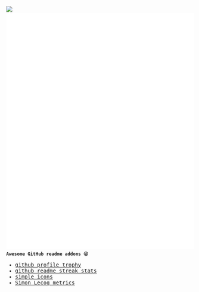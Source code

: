 <!--
- 🔭 I’m currently working on ...
- 🌱 I’m currently learning ...
- 👯 I’m looking to collaborate on ...
- 🤔 I’m looking for help with ...
- 💬 Ask me about ...
- ⚡ Fun fact: ...
- 🤔 I’m looking for help with ...
- 👯 I’m looking to collaborate on ...
-->

<img src="https://www.codewars.com/users/trolit/badges/small" height="30"/>

<img src="https://github.com/trolit/trolit/blob/master/github-metrics.svg" alt="GitHub metrics"/> 

<kbd>
  <code><strong>Awesome GitHub readme addons 😜</strong></code>
  <br/>
  <ul>
    <li><a href="https://github.com/ryo-ma/github-profile-trophy">github profile trophy</a></li>
    <li><a href="https://github.com/DenverCoder1/github-readme-streak-stats">github readme streak stats</a></li>
    <li><a href="https://simpleicons.org/">simple icons</a></li>
    <li><a href="https://github.com/lowlighter/metrics">Simon Lecoq metrics</a></li>
  </ul>
</kbd>
